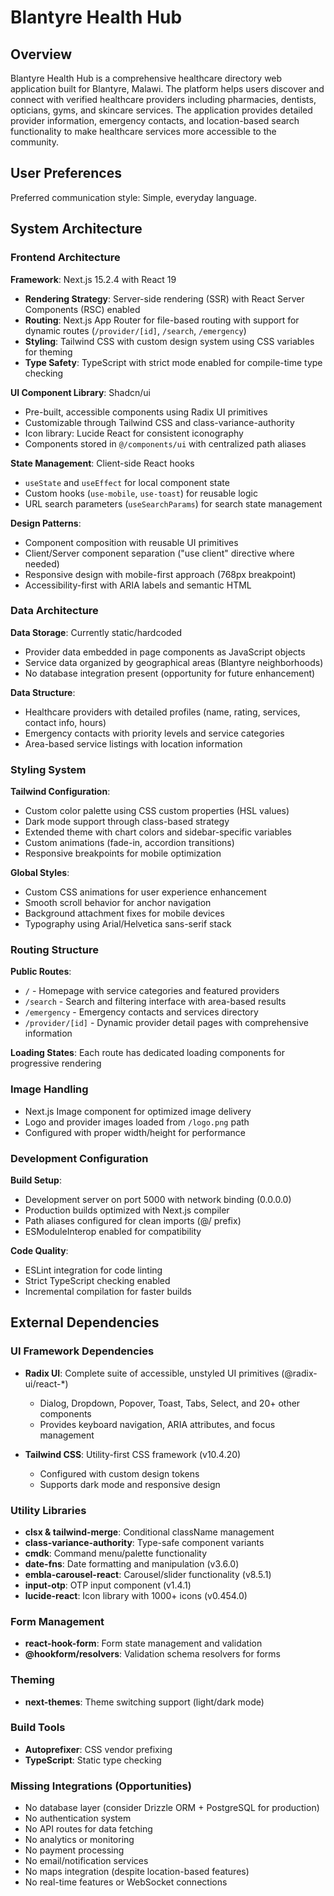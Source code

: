 # Blantyre Health Hub

## Overview

Blantyre Health Hub is a comprehensive healthcare directory web application built for Blantyre, Malawi. The platform helps users discover and connect with verified healthcare providers including pharmacies, dentists, opticians, gyms, and skincare services. The application provides detailed provider information, emergency contacts, and location-based search functionality to make healthcare services more accessible to the community.

## User Preferences

Preferred communication style: Simple, everyday language.

## System Architecture

### Frontend Architecture

**Framework**: Next.js 15.2.4 with React 19
- **Rendering Strategy**: Server-side rendering (SSR) with React Server Components (RSC) enabled
- **Routing**: Next.js App Router for file-based routing with support for dynamic routes (`/provider/[id]`, `/search`, `/emergency`)
- **Styling**: Tailwind CSS with custom design system using CSS variables for theming
- **Type Safety**: TypeScript with strict mode enabled for compile-time type checking

**UI Component Library**: Shadcn/ui
- Pre-built, accessible components using Radix UI primitives
- Customizable through Tailwind CSS and class-variance-authority
- Icon library: Lucide React for consistent iconography
- Components stored in `@/components/ui` with centralized path aliases

**State Management**: Client-side React hooks
- `useState` and `useEffect` for local component state
- Custom hooks (`use-mobile`, `use-toast`) for reusable logic
- URL search parameters (`useSearchParams`) for search state management

**Design Patterns**:
- Component composition with reusable UI primitives
- Client/Server component separation ("use client" directive where needed)
- Responsive design with mobile-first approach (768px breakpoint)
- Accessibility-first with ARIA labels and semantic HTML

### Data Architecture

**Data Storage**: Currently static/hardcoded
- Provider data embedded in page components as JavaScript objects
- Service data organized by geographical areas (Blantyre neighborhoods)
- No database integration present (opportunity for future enhancement)

**Data Structure**:
- Healthcare providers with detailed profiles (name, rating, services, contact info, hours)
- Emergency contacts with priority levels and service categories
- Area-based service listings with location information

### Styling System

**Tailwind Configuration**:
- Custom color palette using CSS custom properties (HSL values)
- Dark mode support through class-based strategy
- Extended theme with chart colors and sidebar-specific variables
- Custom animations (fade-in, accordion transitions)
- Responsive breakpoints for mobile optimization

**Global Styles**:
- Custom CSS animations for user experience enhancement
- Smooth scroll behavior for anchor navigation
- Background attachment fixes for mobile devices
- Typography using Arial/Helvetica sans-serif stack

### Routing Structure

**Public Routes**:
- `/` - Homepage with service categories and featured providers
- `/search` - Search and filtering interface with area-based results
- `/emergency` - Emergency contacts and services directory
- `/provider/[id]` - Dynamic provider detail pages with comprehensive information

**Loading States**: Each route has dedicated loading components for progressive rendering

### Image Handling

- Next.js Image component for optimized image delivery
- Logo and provider images loaded from `/logo.png` path
- Configured with proper width/height for performance

### Development Configuration

**Build Setup**:
- Development server on port 5000 with network binding (0.0.0.0)
- Production builds optimized with Next.js compiler
- Path aliases configured for clean imports (@/ prefix)
- ESModuleInterop enabled for compatibility

**Code Quality**:
- ESLint integration for code linting
- Strict TypeScript checking enabled
- Incremental compilation for faster builds

## External Dependencies

### UI Framework Dependencies
- **Radix UI**: Complete suite of accessible, unstyled UI primitives (@radix-ui/react-*)
  - Dialog, Dropdown, Popover, Toast, Tabs, Select, and 20+ other components
  - Provides keyboard navigation, ARIA attributes, and focus management
  
- **Tailwind CSS**: Utility-first CSS framework (v10.4.20)
  - Configured with custom design tokens
  - Supports dark mode and responsive design

### Utility Libraries
- **clsx & tailwind-merge**: Conditional className management
- **class-variance-authority**: Type-safe component variants
- **cmdk**: Command menu/palette functionality
- **date-fns**: Date formatting and manipulation (v3.6.0)
- **embla-carousel-react**: Carousel/slider functionality (v8.5.1)
- **input-otp**: OTP input component (v1.4.1)
- **lucide-react**: Icon library with 1000+ icons (v0.454.0)

### Form Management
- **react-hook-form**: Form state management and validation
- **@hookform/resolvers**: Validation schema resolvers for forms

### Theming
- **next-themes**: Theme switching support (light/dark mode)

### Build Tools
- **Autoprefixer**: CSS vendor prefixing
- **TypeScript**: Static type checking

### Missing Integrations (Opportunities)
- No database layer (consider Drizzle ORM + PostgreSQL for production)
- No authentication system
- No API routes for data fetching
- No analytics or monitoring
- No payment processing
- No email/notification services
- No maps integration (despite location-based features)
- No real-time features or WebSocket connections